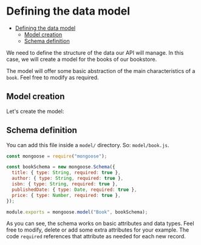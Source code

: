 # Defining the data model

<!--toc:start-->

- [Defining the data model](#defining-the-data-model)
  - [Model creation](#model-creation)
  - [Schema definition](#schema-definition)

<!--toc:end-->

We need to define the structure of the data our API will manage.
In this case, we will create a model for the books of our bookstore.

The model will offer some basic abstraction of the main characteristics of a `book`.
Feel free to modify as required.

## Model creation

Let's create the model:

## Schema definition

You can add this file inside a `model/` directory.
So: `model/book.js`.

```javascript
const mongoose = require("mongoose");

const bookSchema = new mongoose.Schema({
  title: { type: String, required: true },
  author: { type: String, required: true },
  isbn: { type: String, required: true },
  publishedDate: { type: Date, required: true },
  price: { type: Number, required: true },
});

module.exports = mongoose.model("Book", bookSchema);
```

As you can see, the schema works on basic attributes and data types.
Feel free to modify, delete or add some extra attributes for your example.
The code `required` references that attribute as needed for each new record.
